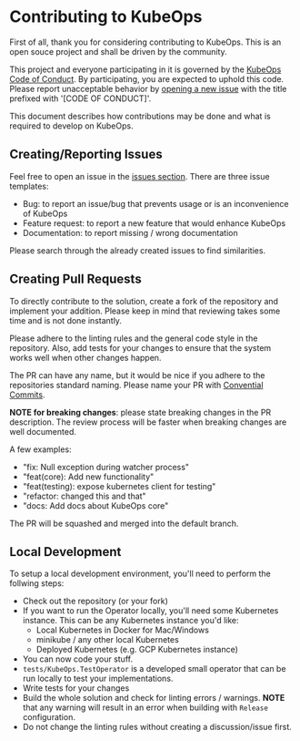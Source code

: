 # Contributing to KubeOps

First of all, thank you for considering contributing to KubeOps.
This is an open souce project and shall be driven by the community.

This project and everyone participating in it is governed by the
[KubeOps Code of Conduct](./CODE_OF_CONDUCT.md). By participating, you are
expected to uphold this code. Please report unacceptable behavior by
[opening a new issue](https://github.com/buehler/dotnet-operator-sdk/issues/new) with the title prefixed with '[CODE OF CONDUCT]'.

This document describes how contributions may be done and what is required
to develop on KubeOps.

## Creating/Reporting Issues

Feel free to open an issue in the [issues section](https://github.com/buehler/dotnet-operator-sdk/issues).
There are three issue templates:
- Bug: to report an issue/bug that prevents usage or is an inconvenience of KubeOps
- Feature request: to report a new feature that would enhance KubeOps
- Documentation: to report missing / wrong documentation

Please search through the already created issues to find similarities.

## Creating Pull Requests

To directly contribute to the solution, create a fork of the repository
and implement your addition. Please keep in mind that reviewing takes some
time and is not done instantly.

Please adhere to the linting rules and the general code style in the repository.
Also, add tests for your changes to ensure that the system works well
when other changes happen.

The PR can have any name, but it would be nice if you adhere to
the repositories standard naming. Please name your PR
with [Convential Commits](https://www.conventionalcommits.org/en/v1.0.0/#summary).

**NOTE for breaking changes**: please state breaking changes
in the PR description. The review process will be faster when
breaking changes are well documented.

A few examples:
- "fix: Null exception during watcher process"
- "feat(core): Add new functionality"
- "feat(testing): expose kubernetes client for testing"
- "refactor: changed this and that"
- "docs: Add docs about KubeOps core"

The PR will be squashed and merged into the default branch.

## Local Development

To setup a local development environment, you'll need to perform the follwing steps:

- Check out the repository (or your fork)
- If you want to run the Operator locally, you'll need some Kubernetes instance.
  This can be any Kubernetes instance you'd like:
  - Local Kubernetes in Docker for Mac/Windows
  - minikube / any other local Kubernetes
  - Deployed Kubernetes (e.g. GCP Kubernetes instance)
- You can now code your stuff.
- `tests/KubeOps.TestOperator` is a developed small operator that can be run
  locally to test your implementations.
- Write tests for your changes
- Build the whole solution and check for linting errors / warnings.
  **NOTE** that any warning will result in an error when building
  with `Release` configuration.
- Do not change the linting rules without creating a discussion/issue first.
